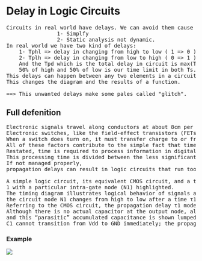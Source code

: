 # Delay in Logic Circuits

<pre>
Circuits in real world have delays. We can avoid them cause of :
				1- Simplfy
				2- Static analysis not dynamic.
In real world we have two kind of delays:
	1- Tphl => delay in changing from high to low ( 1 => 0 ) 
	2- Tplh => delay in changing from low to high ( 0 => 1 )
	And the Tpd which is the total delay in circuit is max(Tphl, Tplh).
	50% of high and 50% of low is our time limit in both Ts.
This delays can happen between any two elements in a circuit.
This changes the diagram and the results of a function.

==> This unwanted delays make some pales called "glitch".
</pre>

## Full defenition
<pre>
Electronic signals travel along conductors at about 8cm per nanosecond (the actual speed depends on the conductor material, dimensions, and other external factors). 
Electronic switches, like the field-effect transistors (FETs) used in logic circuits, typically require up to several hundred picoseconds to turn on and off. 
When a switch does turn on, it must transfer charge to or from the capacitance at its output node, and again, this takes time. 
All of these factors contribute to the simple fact that time is required for electric signals to propagate through logic circuits. 
Restated, time is required to process information in digital circuits.
This processing time is divided between the less significant signal transmission time, and the more significant propagation delays associated with switching logic circuits. 
If not managed properly, 
propagation delays can result in logic circuits that run too slowly to meet their requirements, or that fail altogether.

A simple logic circuit, its equivalent CMOS circuit, and a timing diagram are shown below in Fig. 
1 with a particular intra-gate node (N1) highlighted. 
The timing diagram illustrates logical behavior of signals as a function of time. Note that if B changes from low to high when C is high as shown, 
the circuit node N1 changes from high to low after a time τ1 has elapsed. The time τ1 is the “propagation delay” associated with the NAND gate. 
Referring to the CMOS circuit, the propagation delay τ1 models transistor Q1 turning on and discharging node N1 from Vdd to GND. 
Although there is no actual capacitor at the output node, all of the signal wires and FET connections associated with the circuit node N1 behave like a single capacitor, 
and this “parasitic” accumulated capacitance is shown lumped into a single component labeled C1. As is the case with any capacitor, 
C1 cannot transition from Vdd to GND immediately; the propagation delay τ1 models the time required to discharge this capacitance. 
</pre>

### Example
<img src="https://github.com/amirhnajafiz/LogicCircuitsForLearn/blob/main/04.Delays/Tools/Ex.png" />
